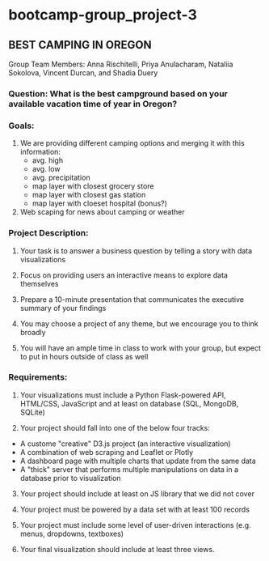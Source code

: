 # bootcamp-group_project-3

## BEST CAMPING IN OREGON 

Group Team Members: Anna Rischitelli, Priya Anulacharam, Nataliia Sokolova, Vincent Durcan, and Shadia Duery

### Question: What is the best campground based on your available vacation time of year in Oregon? 

### Goals: 
1) We are providing different camping options and merging it with this information:
    - avg. high
    - avg. low
    - avg. precipitation
    - map layer with closest grocery store
    - map layer with closest gas station
    - map layer with cloeset hospital (bonus?)
2) Web scaping for news about camping or weather



### Project Description:

1) Your task is to answer a business question by telling a story with data visualizations

2) Focus on providing users an interactive means to explore data themselves

3) Prepare a 10-minute presentation that communicates the executive summary of your findings

4) You may choose a project of any theme, but we encourage you to think broadly

5) You will have an ample time in class to work with your group, but expect to put in hours outside of class as well

### Requirements:

1) Your visualizations must include a Python Flask-powered API, HTML/CSS, JavaScript and at least on database (SQL, MongoDB, SQLite)

2) Your project should fall into one of the below four tracks:
- A custome "creative" D3.js project (an interactive visualization)
- A combination of web scraping and Leaflet or Plotly
- A dashboard page with multiple charts that update from the same data
- A "thick" server that performs multiple manipulations on data in a database prior to visualization 

3) Your project should include at least on JS library that we did not cover

4) Your project must be powered by a data set with at least 100 records

5) Your project must include some level of user-driven interactions (e.g. menus, dropdowns, textboxes)

6) Your final visualization should include at least three views.
